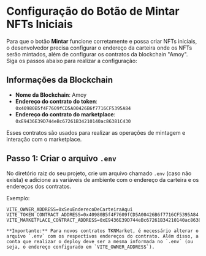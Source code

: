 # Configuração do Botão de Mintar NFTs Iniciais

Para que o botão **Mintar** funcione corretamente e possa criar NFTs iniciais, o desenvolvedor precisa configurar o endereço da carteira onde os NFTs serão mintados, além de configurar os contratos da blockchain "Amoy". Siga os passos abaixo para realizar a configuração:

## Informações da Blockchain

- **Nome da Blockchain**: Amoy
- **Endereço do contrato do token**: `0x40980B5f4F7609fCD5A00426B6f7716CF5395A84`
- **Endereço do contrato do marketplace**: `0xE9436E39D744eBc67261B34210140ac86381C430`

Esses contratos são usados para realizar as operações de mintagem e interação com o marketplace.

## Passo 1: Criar o arquivo `.env`

No diretório raiz do seu projeto, crie um arquivo chamado `.env` (caso não exista) e adicione as variáveis de ambiente com o endereço da carteira e os endereços dos contratos.

Exemplo:

```env
VITE_OWNER_ADDRESS=0xSeuEnderecoDeCarteiraAqui
VITE_TOKEN_CONTRACT_ADDRESS=0x40980B5f4F7609fCD5A00426B6f7716CF5395A84
VITE_MARKETPLACE_CONTRACT_ADDRESS=0xE9436E39D744eBc67261B34210140ac86381C430

**Importante:** Para novos contratos TKNMarket, é necessário alterar o arquivo `.env` com os respectivos endereços do contrato. Além disso, a conta que realizar o deploy deve ser a mesma informada no `.env` (ou seja, o endereço configurado em `VITE_OWNER_ADDRESS`).

